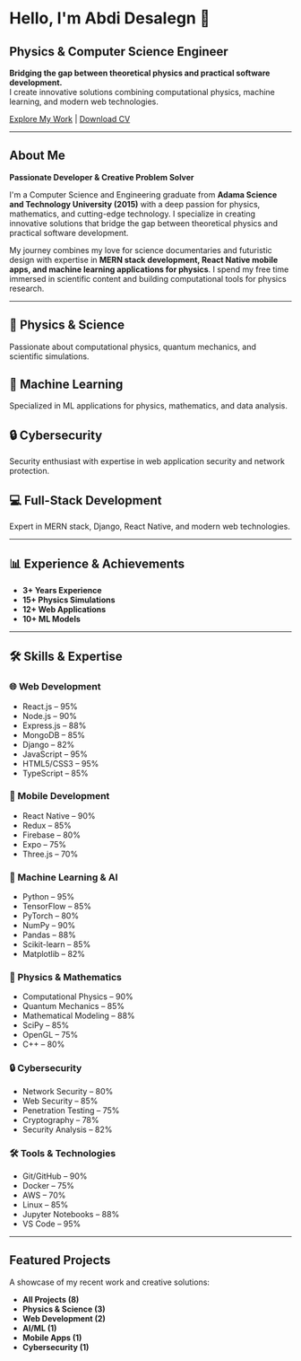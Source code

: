 # Hello, I'm Abdi Desalegn 👋

## Physics & Computer Science Engineer
**Bridging the gap between theoretical physics and practical software development.**  
I create innovative solutions combining computational physics, machine learning, and modern web technologies.

[Explore My Work](#featured-projects) | [Download CV](#)

---

## About Me
**Passionate Developer & Creative Problem Solver**

I'm a Computer Science and Engineering graduate from **Adama Science and Technology University (2015)** with a deep passion for physics, mathematics, and cutting-edge technology. I specialize in creating innovative solutions that bridge the gap between theoretical physics and practical software development.

My journey combines my love for science documentaries and futuristic design with expertise in **MERN stack development, React Native mobile apps, and machine learning applications for physics**. I spend my free time immersed in scientific content and building computational tools for physics research.

---

## 🔬 Physics & Science
Passionate about computational physics, quantum mechanics, and scientific simulations.

## 🤖 Machine Learning
Specialized in ML applications for physics, mathematics, and data analysis.

## 🔒 Cybersecurity
Security enthusiast with expertise in web application security and network protection.

## 💻 Full-Stack Development
Expert in MERN stack, Django, React Native, and modern web technologies.

---

## 📊 Experience & Achievements
- **3+ Years Experience**  
- **15+ Physics Simulations**  
- **12+ Web Applications**  
- **10+ ML Models**

---

## 🛠️ Skills & Expertise

### 🌐 Web Development
- React.js – 95%  
- Node.js – 90%  
- Express.js – 88%  
- MongoDB – 85%  
- Django – 82%  
- JavaScript – 95%  
- HTML5/CSS3 – 95%  
- TypeScript – 85%  

### 📱 Mobile Development
- React Native – 90%  
- Redux – 85%  
- Firebase – 80%  
- Expo – 75%  
- Three.js – 70%  

### 🤖 Machine Learning & AI
- Python – 95%  
- TensorFlow – 85%  
- PyTorch – 80%  
- NumPy – 90%  
- Pandas – 88%  
- Scikit-learn – 85%  
- Matplotlib – 82%  

### 🔬 Physics & Mathematics
- Computational Physics – 90%  
- Quantum Mechanics – 85%  
- Mathematical Modeling – 88%  
- SciPy – 85%  
- OpenGL – 75%  
- C++ – 80%  

### 🔒 Cybersecurity
- Network Security – 80%  
- Web Security – 85%  
- Penetration Testing – 75%  
- Cryptography – 78%  
- Security Analysis – 82%  

### 🛠️ Tools & Technologies
- Git/GitHub – 90%  
- Docker – 75%  
- AWS – 70%  
- Linux – 85%  
- Jupyter Notebooks – 88%  
- VS Code – 95%  

---

## Featured Projects
A showcase of my recent work and creative solutions:

- **All Projects (8)**  
- **Physics & Science (3)**  
- **Web Development (2)**  
- **AI/ML (1)**  
- **Mobile Apps (1)**  
- **Cybersecurity (1)**

